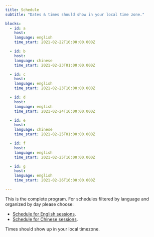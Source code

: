```yaml
---
title: Schedule
subtitle: "Dates & times should show in your local time zone."

blocks: 
  - id: a
    host: 
    language: english
    time_start: 2021-02-22T16:00:00.000Z

  - id: b
    host:
    language: chinese
    time_start: 2021-02-23T01:00:00.000Z

  - id: c
    host: 
    language: english
    time_start: 2021-02-23T16:00:00.000Z

  - id: d
    host:
    language: english
    time_start: 2021-02-24T16:00:00.000Z

  - id: e
    host:
    language: chinese
    time_start: 2021-02-25T01:00:00.000Z

  - id: f
    host: 
    language: english
    time_start: 2021-02-25T16:00:00.000Z

  - id: g
    host: 
    language: english
    time_start: 2021-02-26T16:00:00.000Z

---
```


This is the complete program. For schedules filtered by language and organized by day please choose:

* [Schedule for English sessions](/istiocon-2021/schedule/english).
* [Schedule for Chinese sessions](/istiocon-2021/schedule/chinese).

Times should show up in your local timezone.
